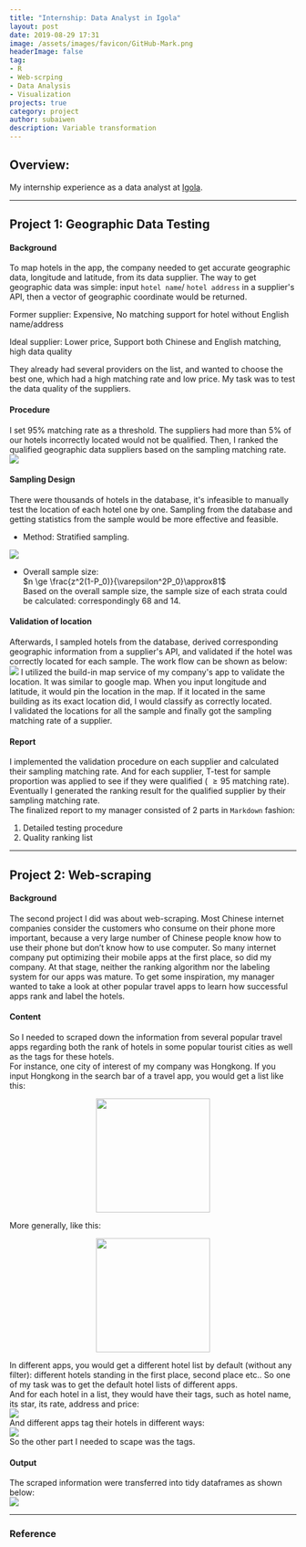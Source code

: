 ```yaml
---
title: "Internship: Data Analyst in Igola"
layout: post
date: 2019-08-29 17:31
image: /assets/images/favicon/GitHub-Mark.png
headerImage: false
tag:
- R
- Web-scrping
- Data Analysis
- Visualization
projects: true
category: project
author: subaiwen
description: Variable transformation
---
```


## Overview:
My internship experience as a data analyst at [Igola](igola.com).

---

## Project 1: Geographic Data Testing
#### Background
To map hotels in the app, the company needed to get accurate geographic data, longitude and latitude, from its data supplier. The way to get geographic data was simple: input `hotel name`/ `hotel address` in a supplier's API, then a vector of geographic coordinate would be returned.  

Former supplier: Expensive, No matching support for hotel without English name/address

Ideal supplier: Lower price, Support both Chinese and English matching, high data quality

They already had several providers on the list, and wanted to choose the best one, which had a high matching rate and low price. My task was to test the data quality of the suppliers. 

#### Procedure
I set 95% matching rate as a threshold. The suppliers had more than 5% of our hotels incorrectly located would not be qualified. Then, I ranked the qualified geographic data suppliers based on the sampling matching rate.  
![](https://tva1.sinaimg.cn/large/006y8mN6ly1g6k52z1zmlj31c40ekgps.jpg)


#### Sampling Design
There were thousands of hotels in the database, it's infeasible to manually test the location of each hotel one by one. Sampling from the database and getting statistics from the sample would be more effective and feasible.  
- Method: Stratified sampling.  

![](https://tva1.sinaimg.cn/large/006y8mN6ly1g6k53qer8kj317m09q0vr.jpg)

- Overall sample size:  
$n \ge \frac{z^2(1-P_0)}{\varepsilon^2P_0}\approx81$  
Based on the overall sample size, the sample size of each strata could be calculated: correspondingly 68 and 14. 

#### Validation of location
Afterwards, I sampled hotels from the database, derived corresponding geographic information from a supplier's API, and validated if the hotel was correctly located for each sample. The work flow can be shown as below:  
![](https://tva1.sinaimg.cn/large/006y8mN6ly1g6k54mytdij31800fwjte.jpg)
I utilized the build-in map service of my company's app to validate the location. It was similar to google map. When you input longitude and latitude, it would pin the location in the map. If it located in the same building as its exact location did, I would classify as correctly located.  
I validated the locations for all the sample and finally got the sampling matching rate of a supplier. 

#### Report
I implemented the validation procedure on each supplier and calculated their sampling matching rate. And for each supplier, T-test for sample proportion was applied to see if they were qualified ( $\ge 95$ matching rate). Eventually I generated the ranking result for the qualified supplier by their sampling matching rate.  
The finalized report to my manager consisted of 2 parts in `Markdown` fashion:  
1. Detailed testing procedure  
2. Quality ranking list

---

## Project 2: Web-scraping
#### Background
The second project I did was about web-scraping. Most Chinese internet companies consider the customers who consume on their phone more important, because a very large number of Chinese people know how to use their phone but don’t know how to use computer. So many internet company put optimizing their mobile apps at the first place, so did my company. At that stage, neither the ranking algorithm nor the labeling system for our apps was mature. To get some inspiration, my manager wanted to take a look at other popular travel apps to learn how successful apps rank and label the hotels.  

#### Content
So I needed to scraped down the information from several popular travel apps regarding both the rank of hotels in some popular tourist cities as well as the tags for these hotels.  
For instance, one city of interest of my company was Hongkong. If you input Hongkong in the search bar of a travel app, you would get a list like this:  

<p align="center">
  <img src="https://tva1.sinaimg.cn/large/006y8mN6ly1g6k4bk6r4hj30cg0lidi1.jpg" width="200">
</p>

More generally, like this:  

<p align="center">
  <img src="https://tva1.sinaimg.cn/large/006y8mN6ly1g6k4d5eks2j30d40km0tl.jpg" width="200">
</p>

In different apps, you would get a different hotel list by default (without any filter): different hotels standing in the first place, second place etc.. So one of my task was to get the default hotel lists of different apps.  
And for each hotel in a list, they would have their tags, such as hotel name, its star, its rate, address and price:  
![](https://tva1.sinaimg.cn/large/006y8mN6ly1g6k4ipy5ytj31io0t046y.jpg)  
And different apps tag their hotels in different ways:  
![](https://tva1.sinaimg.cn/large/006y8mN6ly1g6k4juc6g2j31ok0lq43x.jpg)  
So the other part I needed to scape was the tags.  

#### Output
The scraped information were transferred into tidy dataframes as shown below:  
![](https://tva1.sinaimg.cn/large/006y8mN6ly1g6k4mqsse4j31hc0b079w.jpg)


---

### Reference

